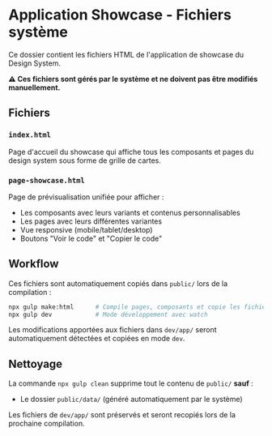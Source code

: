 # Application Showcase - Fichiers système

Ce dossier contient les fichiers HTML de l'application de showcase du Design System.

**⚠️ Ces fichiers sont gérés par le système et ne doivent pas être modifiés manuellement.**

## Fichiers

### `index.html`
Page d'accueil du showcase qui affiche tous les composants et pages du design system sous forme de grille de cartes.

### `page-showcase.html`
Page de prévisualisation unifiée pour afficher :
- Les composants avec leurs variants et contenus personnalisables
- Les pages avec leurs différentes variantes
- Vue responsive (mobile/tablet/desktop)
- Boutons "Voir le code" et "Copier le code"

## Workflow

Ces fichiers sont automatiquement copiés dans `public/` lors de la compilation :

```bash
npx gulp make:html      # Compile pages, composants et copie les fichiers app
npx gulp dev            # Mode développement avec watch
```

Les modifications apportées aux fichiers dans `dev/app/` seront automatiquement détectées et copiées en mode `dev`.

## Nettoyage

La commande `npx gulp clean` supprime tout le contenu de `public/` **sauf** :
- Le dossier `public/data/` (généré automatiquement par le système)

Les fichiers de `dev/app/` sont préservés et seront recopiés lors de la prochaine compilation.
